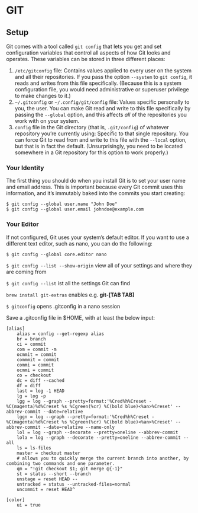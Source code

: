 # GIT

## Setup

Git comes with a tool called `git config` that lets you get and set configuration variables that control all aspects of how Git looks and operates. These variables can be stored in three different places:

1. `/etc/gitconfig` file: Contains values applied to every user on the system and all their repositories. If you pass the option `--system` to `git config`, it reads and writes from this file specifically. (Because this is a system configuration file, you would need administrative or superuser privilege to make changes to it.)
2. `~/.gitconfig` or `~/.config/git/config` file: Values specific personally to you, the user. You can make Git read and write to this file specifically by passing the `--global` option, and this affects *all* of the repositories you work with on your system.
3. `config` file in the Git directory (that is, `.git/config`) of whatever repository you’re currently using: Specific to that single repository. You can force Git to read from and write to this file with the `--local` option, but that is in fact the default. (Unsurprisingly, you need to be located somewhere in a Git repository for this option to work properly.)



### Your Identity

The first thing you should do when you install Git is to set your user name and email address. This is important because every Git commit uses this information, and it’s immutably baked into the commits you start creating:

```console
$ git config --global user.name "John Doe"
$ git config --global user.email johndoe@example.com
```

### Your Editor

If not configured, Git uses your system’s default editor. If you want to use a different text editor, such as nano, you can do the following:

```console
$ git config --global core.editor nano
```



`$ git config --list --show-origin`
view all of your settings and where they are coming from

`$ git config --list`
ist all the settings Git can find

`brew install git-extras` 
enables e.g. **git-[TAB TAB]**

`$ gitconfig` opens .gitconfig in a nano session 

Save a .gitconfig file in $HOME, with at least the below input:

```
[alias]
    alias = config --get-regexp alias
    br = branch
    ci = commit
    com = commit -m
    ocmmit = commit
    commmit = commit
    commi = commit
    ocmmi = commit
    co = checkout
    dc = diff --cached
    df = diff
    last = log -1 HEAD
    lg = log -p
    lgg = log --graph --pretty=format:'%Cred%h%Creset -%C(magenta)%d%Creset %s %Cgreen(%cr) %C(bold blue)<%an>%Creset' --abbrev-commit --date=relative
    lggn = log --graph --pretty=format:'%Cred%h%Creset -%C(magenta)%d%Creset %s %Cgreen(%cr) %C(bold blue)<%an>%Creset' --abbrev-commit --date=relative --name-only
    lol = log --graph --decorate --pretty=oneline --abbrev-commit
    lola = log --graph --decorate --pretty=oneline --abbrev-commit --all
    ls = ls-files
    master = checkout master
    # allows you to quickly merge the current branch into another, by combining two commands and one parameter.
    qm = "!git checkout $1; git merge @{-1}"
    st = status --short --branch
    unstage = reset HEAD --
    untracked = status --untracked-files=normal
    uncommit = reset HEAD^

[color]
    ui = true
```

